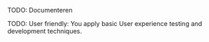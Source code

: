 TODO: Documenteren

TODO: User friendly: You apply basic User experience testing and development techniques.
